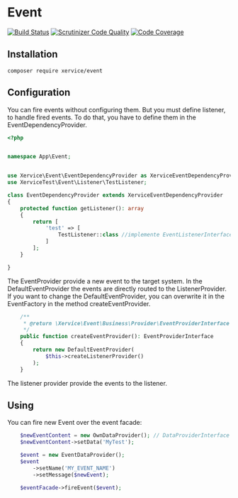 Event
=====================

[![Build Status](https://travis-ci.org/xervice/event.svg?branch=master)](https://travis-ci.org/xervice/event)
[![Scrutinizer Code Quality](https://scrutinizer-ci.com/g/xervice/event/badges/quality-score.png?b=master)](https://scrutinizer-ci.com/g/xervice/event/?branch=master)
[![Code Coverage](https://scrutinizer-ci.com/g/xervice/event/badges/coverage.png?b=master)](https://scrutinizer-ci.com/g/xervice/event/?branch=master)

Installation
-----------------
```
composer require xervice/event
```

Configuration
-----------------

You can fire events without configuring them. But you must define listener, to handle fired events. To do that, you have to define them in the EventDependencyProvider.

```php
<?php


namespace App\Event;


use Xervice\Event\EventDependencyProvider as XerviceEventDependencyProvider;
use XerviceTest\Event\Listener\TestListener;

class EventDependencyProvider extends XerviceEventDependencyProvider
{
    protected function getListener(): array
    {
        return [
            'test' => [
                TestListener::class //implemente EventListenerInterface
            ]
        ];
    }

}
```

The EventProvider provide a new event to the target system. In the DefaultEventProvider the events are directly routed to the ListenerProvider.
If you want to change the DefaultEventProvider, you can overwrite it in the EventFactory in the method createEventProvider.
```php
    /**
     * @return \Xervice\Event\Business\Provider\EventProviderInterface
     */
    public function createEventProvider(): EventProviderInterface
    {
        return new DefaultEventProvider(
            $this->createListenerProvider()
        );
    }
```

The listener provider provide the events to the listener.


Using
-----------------
You can fire new Event over the event facade:
```php
    $newEventContent = new OwnDataProvider(); // DataProviderInterface
    $newEventContent->setData('MyTest');

    $event = new EventDataProvider();
    $event
        ->setName('MY_EVENT_NAME')
        ->setMessage($newEvent);

    $eventFacade->fireEvent($event);
```